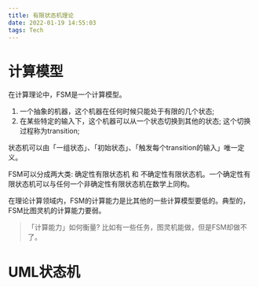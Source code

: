 ```yaml
---
title: 有限状态机理论
date: 2022-01-19 14:55:03
tags: Tech
---
```


# 计算模型
在计算理论中，FSM是一个计算模型。
1. 一个抽象的机器，这个机器在任何时候只能处于有限的几个状态;
2. 在某些特定的输入下，这个机器可以从一个状态切换到其他的状态; 这个切换过程称为transition;

状态机可以由「一组状态」、「初始状态」、「触发每个transition的输入」唯一定义。

FSM可以分成两大类: 确定性有限状态机 和 不确定性有限状态机。一个确定性有限状态机可以与任何一个非确定性有限状态机在数学上同构。

在理论计算领域内，FSM的计算能力是比其他的一些计算模型要低的。典型的，FSM比图灵机的计算能力要弱。
> 「计算能力」如何衡量? 比如有一些任务，图灵机能做，但是FSM却做不了。


# UML状态机